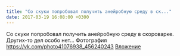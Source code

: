 ```yaml
---
title: "Со скуки попробовал получить анейробную среду в ск..."
date: 2017-03-19 16:08:00 +0300
---
```


Со скуки попробовал получить анейробную среду в скороварке. Других-то дел особо нет...
Фотография
<a class="vk-attach" href="https://vk.com/photo41076938_456240243">https://vk.com/photo41076938_456240243</a>
<a class="vk-attach" href="https://vk.com/photo41076938_456240243">Вложение</a>
